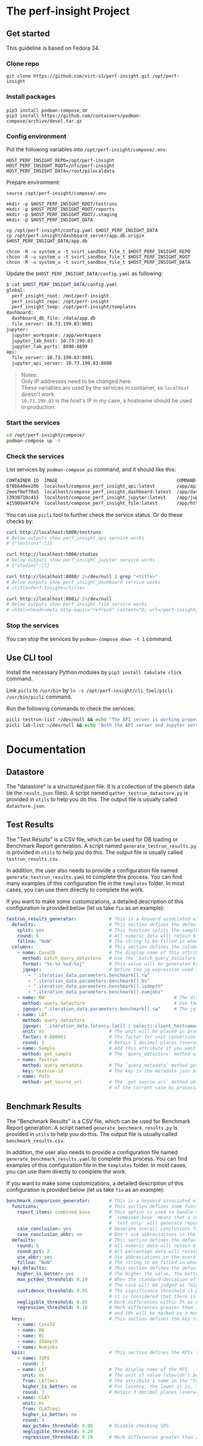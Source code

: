 # The perf-insight Project

## Get started

This guideline is based on Fedora 34.

### Clone repo

`git clone https://github.com/virt-s1/perf-insight.git /opt/perf-insight`

### Install packages

`pip3 install podman-compose`, or  
`pip3 install https://github.com/containers/podman-compose/archive/devel.tar.gz`

### Config environment

Put the following variables into `/opt/perf-insight/compose/.env`:

```
HOST_PERF_INSIGHT_REPO=/opt/perf-insight
HOST_PERF_INSIGHT_ROOT=/nfs/perf-insight
HOST_PERF_INSIGHT_DATA=/root/pilocaldata
```

Prepare environment:

```
source /opt/perf-insight/compose/.env

mkdir -p $HOST_PERF_INSIGHT_ROOT/testruns
mkdir -p $HOST_PERF_INSIGHT_ROOT/reports
mkdir -p $HOST_PERF_INSIGHT_ROOT/.staging
mkdir -p $HOST_PERF_INSIGHT_DATA

cp /opt/perf-insight/config.yaml $HOST_PERF_INSIGHT_DATA
cp /opt/perf-insight/dashboard_server/app.db.origin $HOST_PERF_INSIGHT_DATA/app.db

chcon -R -u system_u -t svirt_sandbox_file_t $HOST_PERF_INSIGHT_REPO
chcon -R -u system_u -t svirt_sandbox_file_t $HOST_PERF_INSIGHT_ROOT
chcon -R -u system_u -t svirt_sandbox_file_t $HOST_PERF_INSIGHT_DATA
```

Update the `$HOST_PERF_INSIGHT_DATA/config.yaml` as following:

```bash
$ cat $HOST_PERF_INSIGHT_DATA/config.yaml
global:
  perf_insight_root: /mnt/perf-insight
  perf_insight_repo: /opt/perf-insight
  perf_insight_temp: /opt/perf-insight/templates
dashboard:
  dashboard_db_file: /data/app.db
  file_server: 10.73.199.83:8081
jupyter:
  jupyter_workspace: /app/workspace
  jupyter_lab_host: 10.73.199.83
  jupyter_lab_ports: 8890-8899
api:
  file_server: 10.73.199.83:8081
  jupyter_api_server: 10.73.199.83:8880
```

> Notes:  
> Only IP addresses need to be changed here.  
> These variables are used by the services in container, so `localhost` doesn't work.  
> `10.73.199.83` is the host's IP in my case, a hostname should be used in production.

### Start the services

```bash
cd /opt/perf-insight/compose/
podman-compose up -d
```

### Check the services

List services by `podman-compose ps` command, and it should like this:

```bash
CONTAINER ID  IMAGE                                            COMMAND               CREATED         STATUS             PORTS                                                                                                   NAMES
078b640ee20b  localhost/compose_perf_insight_api:latest        /app/api-server.s...  15 seconds ago  Up 13 seconds ago  0.0.0.0:8081->80/tcp, 0.0.0.0:5000->5000/tcp, 0.0.0.0:8080->8080/tcp, 0.0.0.0:8880-8899->8880-8899/tcp  compose_perf_insight_api_1
2eeef0ef78a5  localhost/compose_perf_insight_dashboard:latest  /app/dashboard-se...  11 seconds ago  Up 11 seconds ago  0.0.0.0:8081->80/tcp, 0.0.0.0:5000->5000/tcp, 0.0.0.0:8080->8080/tcp, 0.0.0.0:8880-8899->8880-8899/tcp  compose_perf_insight_dashboard_1
13938710c411  localhost/compose_perf_insight_jupyter:latest    /app/jupyter-serv...  9 seconds ago   Up 9 seconds ago   0.0.0.0:8081->80/tcp, 0.0.0.0:5000->5000/tcp, 0.0.0.0:8080->8080/tcp, 0.0.0.0:8880-8899->8880-8899/tcp  compose_perf_insight_jupyter_1
41590de4f474  localhost/compose_perf_insight_file:latest       /app/httpd-foregr...  7 seconds ago   Up 7 seconds ago   0.0.0.0:8081->80/tcp, 0.0.0.0:5000->5000/tcp, 0.0.0.0:8080->8080/tcp, 0.0.0.0:8880-8899->8880-8899/tcp  compose_perf_insight_file_1
```

You can use `picli` tool to further check the service status. Or do these checks by:

```bash
curl http://localhost:5000/testruns
# Below outputs show perf_insight_api service works
# {"testruns":[]}

curl http://localhost:5000/studies
# Below outputs show perf_insight_jupyter service works
# {"studies":[]}

curl http://localhost:8080/ 2>/dev/null | grep "<title>"
# Below outputs show perf_insight_dashboard service works
# <title>Perf Insight</title>

curl http://localhost:8081/ 2>/dev/null
# Below outputs show perf_insight_file service works
# <html><head><meta http-equiv="refresh" content="0; url=/perf-insight/"/></head></html>
```

### Stop the services

You can stop the services by `podman-compose down -t 1` command.

## Use CLI tool

Install the necessary Python modules by `pip3 install tabulate click` command.

Link `picli` to `/usr/bin` by `ln -s /opt/perf-insight/cli_tool/picli /usr/bin/picli` command.

Run the following commands to check the services:

```bash
picli testrun-list >/dev/null && echo "The API server is working properly."
picli lab-list >/dev/null && echo "Both the API server and Jupyter server are working properly."
```

# Documentation

## Datastore

The "datastore" is a structured json file. It is a collection of the pbench data (ie the `result.json` files).
A script named `gather_testrun_datastore.py` is provided in `utils` to help you do this. The output file is usually called `datastore.json`.

## Test Results

The "Test Results" is a CSV file, which can be used for DB loading or Benchmark Report generation.
A script named `generate_testrun_results.py` is provided in `utils` to help you do this. The output file is usually called `testrun_results.csv`.

In addition, the user also needs to provide a configuration file named `generate_testrun_results.yaml` to complete this process.
You can find many examples of this configuration file in the `templates` folder. In most cases, you can use them directly to complete the work.

If you want to make some customizations, a detailed description of this configuration is provided below (let us take `fio` as an example):

```yaml
testrun_results_generator:            # This is a keyword associated with generate_testrun_results.py
  defaults:                           # This section defines the default behavior
    split: yes                        # This function splits the sample into separate cases
    round: 6                          # All numeric data will retain 6 decimal places
    fillna: "NaN"                     # The string to be filled in when the data does not exist
  columns:                            # This section defines the columns (attributes) of each case
    - name: CaseID                    # The display name of this attribute
      method: batch_query_datastore   # Use the `batch_query_datastore` method to get the value
      format: "%s-%s-%sd-%sj"         # This value will be generated by `format % (jqexpr[:])`
      jqexpr:                         # Define the jq expression used to get specific data from the datastore
        - ".iteration_data.parameters.benchmark[].rw"
        - ".iteration_data.parameters.benchmark[].bs"
        - ".iteration_data.parameters.benchmark[].iodepth"
        - ".iteration_data.parameters.benchmark[].numjobs"
    - name: RW                                                # The display name
      method: query_datastore                                 # Use the `query_datastore` method
      jqexpr: ".iteration_data.parameters.benchmark[].rw"     # The jq expression used to get the value
    - name: LAT
      method: query_datastore
      jqexpr: '.iteration_data.latency.lat[] | select(.client_hostname=="all") | .samples[].value'
      unit: ms                        # The unit will be placed in brackets after the display name
      factor: 0.000001                # The factor for unit conversion
      round: 3                        # Retain 3 decimal places (overwrite the default value 6)
    - name: Sample                    # Add this attribute if you want to distinguish each sample
      method: get_sample              # The `query_datastore` method will name each sample sequentially
    - name: Testrun
      method: query_metadata          # The `query_metadata` method gets the value from the metadata json file
      key: testrun-id                 # The key in the metadata json block
    - name: Path
      method: get_source_url          # The `get source url` method obtains the source data URL (or part of it)
                                      # of the current case by processing the relevant data in the datastore
```

## Benchmark Results

The "Benchmark Results" is a CSV file, which can be used for Benchmark Report generation.
A script named `generate_benchmark_results.py` is provided in `utils` to help you do this. The output file is usually called `benchmark_results.csv`.

In addition, the user also needs to provide a configuration file named `generate_benchmark_results.yaml` to complete this process.
You can find examples of this configuration file in the `templates` folder. In most cases, you can use them directly to complete the work.

If you want to make some customizations, a detailed description of this configuration is provided below (let us take `fio` as an example):

```yaml
benchmark_comparison_generator:       # This is a keyword associated with generate_benchmark_results.py
  functions:                          # This section defines some function switches
    report_items: combined_base       # This option is used to handle the case when BASE and TEST sets are different;
                                      # `combined_base` means that a combination of BASE and TEST will be used, while
                                      # `test_only` will generate reports based on the TEST set.
    case_conclusion: yes              # Generate overall conclusions for each case in the report
    case_conclusion_abbr: no          # Don't use abbreviations in the overall conclusion
  defaults:                           # This section defines the default behavior
    round: 6                          # All numeric data will retain 6 decimal places
    round_pct: 2                      # All percentage data will retain 2 decimal places
    use_abbr: yes                     # Use abbreviations in the overall conclusion (like "DR" for "Dramatic Regression")
    fillna: "NaN"                     # The string to be filled in when the data does not exist
  kpi_defaults:                       # This section defines the default behavior for KPIs
    higher_is_better: yes             # The higher the value, the better
    max_pctdev_threshold: 0.10        # When the standard deviation of any sample in BASE or TEST is higher than 10%,
                                      # The case will be judged as "High Variance". (A value of zero will disable this feature)
    confidence_threshold: 0.95        # The significance threshold (1-p) for the T-test. If this value is higher than 95%,
                                      # it is considered that there is a significant difference between the samples.
    negligible_threshold: 0.05        # Mark differences within 5% as negligible changes
    regression_threshold: 0.10        # Mark differences greater than 10% as dramatic changes (the difference between 5%
                                      # and 10% will be marked as a moderate changes)
  keys:                               # This section defines the key to associate the BASE and TEST samples
    - name: CaseID
    - name: RW
    - name: BS
    - name: IOdepth
    - name: Numjobs
  kpis:                               # This section defines the KPIs to be measured
    - name: IOPS
      round: 1
    - name: LAT                       # The display name of the KPI
      unit: ms                        # The unit of value (shouldn't be changed)
      from: LAT(ms)                   # The attribute's name in the "Test Results"
      higher_is_better: no            # For latency, the lower it is, the better
      round: 3                        # Retain 3 decimal places (overwrite the default value 6)
    - name: CLAT
      unit: ms
      from: CLAT(ms)
      higher_is_better: no
      round: 3
      max_pctdev_threshold: 0.00      # Disable checking SD%
      negligible_threshold: 0.20
      regression_threshold: 0.20      # Mark differences greater than 20% as drastic changes and ignore other differences.
```
